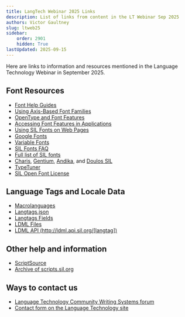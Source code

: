 ```yaml
---
title: LangTech Webinar 2025 Links
description: List of links from content in the LT Webinar Sep 2025
authors: Victor Gaultney
slug: ltweb25
sidebar:
    order: 2901
    hidden: True
lastUpdated: 2025-09-15
---
```


Here are links to information and resources mentioned in the Language Technology Webinar in September 2025.

## Font Resources

- [Font Help Guides][sil-fonts-help]
- [Using Axis-Based Font Families][sil-fonts-axis]
- [OpenType and Font Features][opentype]
- [Accessing Font Features in Applications][sil-fonts-features]
- [Using SIL Fonts on Web Pages][sil-fonts-web]
- [Google Fonts][google-fonts]
- [Variable Fonts][google-variable-fonts]
- [SIL Fonts FAQ][sil-fonts-faq]
- [Full list of SIL fonts][sil-fonts]
- [Charis][charis], [Gentium][gentium], [Andika][andika], and [Doulos SIL][doulossil]
- [TypeTuner][typetuner]
- [SIL Open Font License][ofl]

## Language Tags and Locale Data

- [Macrolanguages][macrolanguages]
- [Langtags.json][langtags-json]
- [Langtags Fields][langtags-fields]
- [LDML Files][ldml]
- [LDML API (http://ldml.api.sil.org/[langtag])][ldmlapi]

## Other help and information

- [ScriptSource][scriptsource]
- [Archive of scripts.sil.org][sso]

## Ways to contact us

- [Language Technology Community Writing Systems forum][community-ws-forum]
- [Contact form on the Language Technology site][sil-wstech-contact]

[andika]: https://software.sil.org/andika
[charis]: https://software.sil.org/charis
[community-ws-forum]: https://community.software.sil.org/c/writing-systems
[doulossil]: https://software.sil.org/doulos
[gentium]: https://software.sil.org/gentium
[google-fonts]: https://fonts.google.com/
[google-variable-fonts]: https://fonts.google.com/knowledge/introducing_type/introducing_variable_fonts
[macrolanguages]: /topics/writingsystems/language-tagging#macrolanguages
[langtags-fields]: https://github.com/silnrsi/langtags/blob/master/doc/langtags.md
[langtags-json]: https://ldml.api.sil.org/langtags.json
[ldml]: /topics/writingsystems/ldml
[ldmlapi]:http://ldml.api.sil.org/
[ofl]: https://openfontlicense.org
[opentype]: /topics/fonts/opentype
[scriptsource]: https://scriptsource.org
[sil-fonts-axis]: https://software.sil.org/fonts/axis-based-fonts
[sil-fonts-faq]: https://software.sil.org/fonts/faq
[sil-fonts-features]: https://software.sil.org/fonts/features
[sil-fonts-help]: https://software.sil.org/fonts/guides
[sil-fonts-web]: https://software.sil.org/fonts/webfonts
[sil-fonts]: https://software.sil.org/fonts
[sil-wstech-contact]: https://software.sil.org/software-products/contact-wstech
[sso]: https://scripts.sil.org
[typetuner]: https://typetunerweb.languagetechnology.org/ttw/fonts2go.cgi

